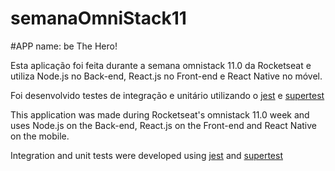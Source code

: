# semanaOmniStack11

#APP name: be The Hero!

Esta aplicação foi feita durante a semana omnistack 11.0 da Rocketseat e utiliza Node.js no Back-end, React.js no Front-end e React Native no móvel.

Foi desenvolvido testes de integração e unitário utilizando o [jest](https://jestjs.io/docs/en/getting-started.html) e [supertest](https://github.com/visionmedia/supertest)

This application was made during Rocketseat's omnistack 11.0 week and uses Node.js on the Back-end, React.js on the Front-end and React Native on the mobile.

Integration and unit tests were developed using [jest](https://jestjs.io/docs/en/getting-started.html) and [supertest](https://github.com/visionmedia/supertest)
